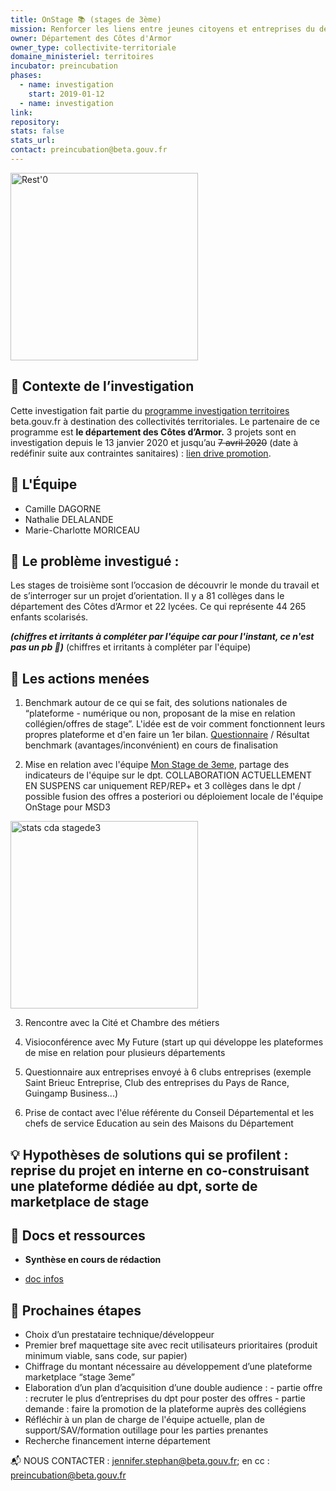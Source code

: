 ```yaml
---
title: OnStage 📚 (stages de 3ème)
mission: Renforcer les liens entre jeunes citoyens et entreprises du departement
owner: Département des Côtes d'Armor
owner_type: collectivite-territoriale
domaine_ministeriel: territoires
incubator: preincubation
phases:
  - name: investigation
    start: 2019-01-12
  - name: investigation
link:
repository: 
stats: false 
stats_url: 
contact: preincubation@beta.gouv.fr
---
```


<img width="300" alt="Rest'0" src="https://user-images.githubusercontent.com/36134318/78233381-ee1dae00-74d5-11ea-9142-a2069b3753d8.png">


## 🔎 Contexte de l’investigation

Cette investigation fait partie du [programme investigation territoires](https://beta.gouv.fr/incubateurs/preincubation.html) beta.gouv.fr à destination des collectivités territoriales.
Le partenaire de ce programme est **le département des Côtes d’Armor.**
3 projets sont en investigation depuis le 13 janvier 2020 et jusqu’au ~~7 avril 2020~~ (date à redéfinir suite aux contraintes sanitaires) : [lien drive promotion](https://drive.google.com/drive/u/0/folders/1HHg8Cs1i2Ete6qfzQq15-0XSZhKKxLYs).


## 👧 L'Équipe

- Camille DAGORNE
- Nathalie DELALANDE 
- Marie-Charlotte MORICEAU


## 🔭 Le problème investigué : 

Les stages de troisième sont l’occasion de découvrir le monde du travail et de s’interroger sur un projet d’orientation. Il y a 81 collèges dans le département des Côtes d’Armor et 22 lycées. Ce qui représente 44 265 enfants scolarisés.

***(chiffres et irritants à compléter par l'équipe car pour l'instant, ce n'est pas un pb 😬)***
(chiffres et irritants à compléter par l'équipe)


## 🎯 Les actions menées 

1. Benchmark autour de ce qui se fait, des solutions nationales de “plateforme - numérique ou non, proposant de la mise en relation collégien/offres de stage”. L'idée est de voir comment fonctionnent leurs propres plateforme et d'en faire un 1er bilan. [Questionnaire](https://docs.google.com/forms/d/e/1FAIpQLScaGQ-q8MWsbRndOsgSMs8cOelTb1WYHVjD7ttHsBxfqxe4mA/viewform) / Résultat benchmark (avantages/inconvénient) en cours de finalisation
 
2. Mise en relation avec l'équipe [Mon Stage de 3eme](https://beta.gouv.fr/startups/monstage.html), partage des indicateurs de l'équipe sur le dpt. COLLABORATION ACTUELLEMENT EN SUSPENS car uniquement REP/REP+ et 3 collèges dans le dpt / possible fusion des offres a posteriori ou déploiement locale de l'équipe OnStage pour MSD3


<img width="300" alt="stats cda stagede3" src="https://user-images.githubusercontent.com/36134318/78233768-861b9780-74d6-11ea-966d-25fb0599dd71.png">

3. Rencontre avec la Cité et Chambre des métiers 

4. Visioconférence avec My Future (start up qui développe les plateformes de mise en relation pour plusieurs départements

5. Questionnaire aux entreprises envoyé à 6 clubs entreprises (exemple Saint Brieuc Entreprise, Club des entreprises du Pays de Rance, Guingamp Business...)

6. Prise de contact avec l'élue référente du Conseil Départemental et les chefs de service Education au sein des Maisons du Département

## 💡 Hypothèses de solutions qui se profilent : reprise du projet en interne en co-construisant une plateforme dédiée au dpt, sorte de marketplace de stage


## 📑 Docs et ressources 

- __Synthèse en cours de rédaction__

- [doc infos](https://docs.google.com/document/d/1qe3y95fi3MbZfyoaYTMnIowMtVOgnfw9OkDinLdB_L8/edit#)


## 📅 Prochaines étapes

- Choix d’un prestataire technique/développeur
- Premier bref maquettage site avec recit utilisateurs prioritaires (produit minimum viable, sans code, sur papier)
- Chiffrage du montant nécessaire au développement d’une plateforme marketplace “stage 3eme”
- Elaboration d’un plan d’acquisition d’une double audience : 
        - partie offre : recruter le plus d’entreprises du dpt pour poster des offres
        - partie demande : faire la promotion de la plateforme auprès des collégiens
- Réfléchir à un plan de charge de l'équipe actuelle, plan de support/SAV/formation outillage pour les parties prenantes
- Recherche financement interne département 



📬 NOUS CONTACTER : [jennifer.stephan@beta.gouv.fr](mailto:jennifer.stephan@beta.gouv.fr?subject=OnStage); en cc : preincubation@beta.gouv.fr
